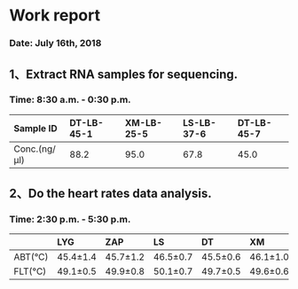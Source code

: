 # Work report 
### Date: July 16th, 2018
## 1、Extract RNA samples for sequencing.
### Time: 8:30 a.m. - 0:30 p.m.
|Sample ID|DT-LB-45-1|XM-LB-25-5|LS-LB-37-6|DT-LB-45-7|
|:----|:----|:----|:----|:----|
|Conc.(ng/μl)|88.2|95.0|67.8|45.0|
## 2、Do the heart rates data analysis.
### Time: 2:30 p.m. - 5:30 p.m.
||LYG|ZAP|LS|DT|XM|
|:----|:----|:----|:----|:----|:----|
|ABT(°C)|45.4±1.4|45.7±1.2|46.5±0.7|45.5±0.6|46.1±1.0|
|FLT(°C)|49.1±0.5|49.9±0.8|50.1±0.7|49.7±0.5|49.6±0.6|
